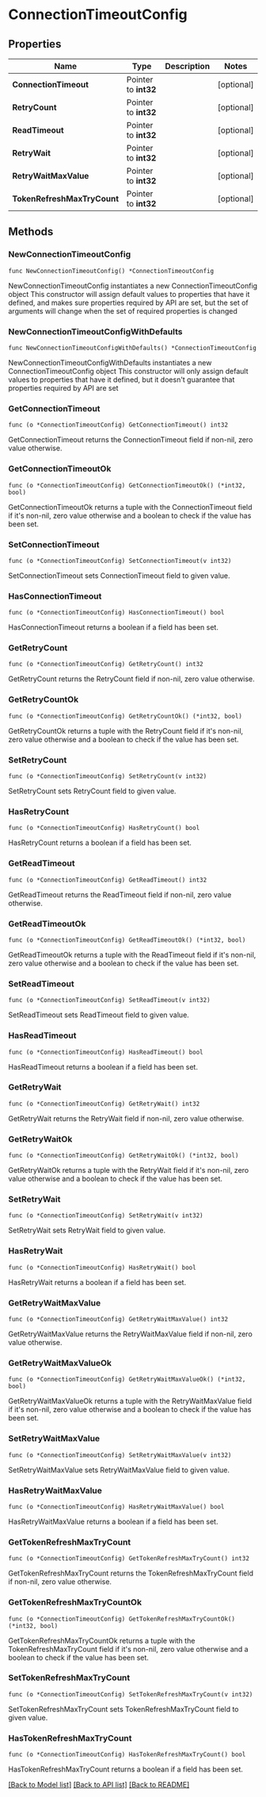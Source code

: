 # ConnectionTimeoutConfig

## Properties

Name | Type | Description | Notes
------------ | ------------- | ------------- | -------------
**ConnectionTimeout** | Pointer to **int32** |  | [optional] 
**RetryCount** | Pointer to **int32** |  | [optional] 
**ReadTimeout** | Pointer to **int32** |  | [optional] 
**RetryWait** | Pointer to **int32** |  | [optional] 
**RetryWaitMaxValue** | Pointer to **int32** |  | [optional] 
**TokenRefreshMaxTryCount** | Pointer to **int32** |  | [optional] 

## Methods

### NewConnectionTimeoutConfig

`func NewConnectionTimeoutConfig() *ConnectionTimeoutConfig`

NewConnectionTimeoutConfig instantiates a new ConnectionTimeoutConfig object
This constructor will assign default values to properties that have it defined,
and makes sure properties required by API are set, but the set of arguments
will change when the set of required properties is changed

### NewConnectionTimeoutConfigWithDefaults

`func NewConnectionTimeoutConfigWithDefaults() *ConnectionTimeoutConfig`

NewConnectionTimeoutConfigWithDefaults instantiates a new ConnectionTimeoutConfig object
This constructor will only assign default values to properties that have it defined,
but it doesn't guarantee that properties required by API are set

### GetConnectionTimeout

`func (o *ConnectionTimeoutConfig) GetConnectionTimeout() int32`

GetConnectionTimeout returns the ConnectionTimeout field if non-nil, zero value otherwise.

### GetConnectionTimeoutOk

`func (o *ConnectionTimeoutConfig) GetConnectionTimeoutOk() (*int32, bool)`

GetConnectionTimeoutOk returns a tuple with the ConnectionTimeout field if it's non-nil, zero value otherwise
and a boolean to check if the value has been set.

### SetConnectionTimeout

`func (o *ConnectionTimeoutConfig) SetConnectionTimeout(v int32)`

SetConnectionTimeout sets ConnectionTimeout field to given value.

### HasConnectionTimeout

`func (o *ConnectionTimeoutConfig) HasConnectionTimeout() bool`

HasConnectionTimeout returns a boolean if a field has been set.

### GetRetryCount

`func (o *ConnectionTimeoutConfig) GetRetryCount() int32`

GetRetryCount returns the RetryCount field if non-nil, zero value otherwise.

### GetRetryCountOk

`func (o *ConnectionTimeoutConfig) GetRetryCountOk() (*int32, bool)`

GetRetryCountOk returns a tuple with the RetryCount field if it's non-nil, zero value otherwise
and a boolean to check if the value has been set.

### SetRetryCount

`func (o *ConnectionTimeoutConfig) SetRetryCount(v int32)`

SetRetryCount sets RetryCount field to given value.

### HasRetryCount

`func (o *ConnectionTimeoutConfig) HasRetryCount() bool`

HasRetryCount returns a boolean if a field has been set.

### GetReadTimeout

`func (o *ConnectionTimeoutConfig) GetReadTimeout() int32`

GetReadTimeout returns the ReadTimeout field if non-nil, zero value otherwise.

### GetReadTimeoutOk

`func (o *ConnectionTimeoutConfig) GetReadTimeoutOk() (*int32, bool)`

GetReadTimeoutOk returns a tuple with the ReadTimeout field if it's non-nil, zero value otherwise
and a boolean to check if the value has been set.

### SetReadTimeout

`func (o *ConnectionTimeoutConfig) SetReadTimeout(v int32)`

SetReadTimeout sets ReadTimeout field to given value.

### HasReadTimeout

`func (o *ConnectionTimeoutConfig) HasReadTimeout() bool`

HasReadTimeout returns a boolean if a field has been set.

### GetRetryWait

`func (o *ConnectionTimeoutConfig) GetRetryWait() int32`

GetRetryWait returns the RetryWait field if non-nil, zero value otherwise.

### GetRetryWaitOk

`func (o *ConnectionTimeoutConfig) GetRetryWaitOk() (*int32, bool)`

GetRetryWaitOk returns a tuple with the RetryWait field if it's non-nil, zero value otherwise
and a boolean to check if the value has been set.

### SetRetryWait

`func (o *ConnectionTimeoutConfig) SetRetryWait(v int32)`

SetRetryWait sets RetryWait field to given value.

### HasRetryWait

`func (o *ConnectionTimeoutConfig) HasRetryWait() bool`

HasRetryWait returns a boolean if a field has been set.

### GetRetryWaitMaxValue

`func (o *ConnectionTimeoutConfig) GetRetryWaitMaxValue() int32`

GetRetryWaitMaxValue returns the RetryWaitMaxValue field if non-nil, zero value otherwise.

### GetRetryWaitMaxValueOk

`func (o *ConnectionTimeoutConfig) GetRetryWaitMaxValueOk() (*int32, bool)`

GetRetryWaitMaxValueOk returns a tuple with the RetryWaitMaxValue field if it's non-nil, zero value otherwise
and a boolean to check if the value has been set.

### SetRetryWaitMaxValue

`func (o *ConnectionTimeoutConfig) SetRetryWaitMaxValue(v int32)`

SetRetryWaitMaxValue sets RetryWaitMaxValue field to given value.

### HasRetryWaitMaxValue

`func (o *ConnectionTimeoutConfig) HasRetryWaitMaxValue() bool`

HasRetryWaitMaxValue returns a boolean if a field has been set.

### GetTokenRefreshMaxTryCount

`func (o *ConnectionTimeoutConfig) GetTokenRefreshMaxTryCount() int32`

GetTokenRefreshMaxTryCount returns the TokenRefreshMaxTryCount field if non-nil, zero value otherwise.

### GetTokenRefreshMaxTryCountOk

`func (o *ConnectionTimeoutConfig) GetTokenRefreshMaxTryCountOk() (*int32, bool)`

GetTokenRefreshMaxTryCountOk returns a tuple with the TokenRefreshMaxTryCount field if it's non-nil, zero value otherwise
and a boolean to check if the value has been set.

### SetTokenRefreshMaxTryCount

`func (o *ConnectionTimeoutConfig) SetTokenRefreshMaxTryCount(v int32)`

SetTokenRefreshMaxTryCount sets TokenRefreshMaxTryCount field to given value.

### HasTokenRefreshMaxTryCount

`func (o *ConnectionTimeoutConfig) HasTokenRefreshMaxTryCount() bool`

HasTokenRefreshMaxTryCount returns a boolean if a field has been set.


[[Back to Model list]](../README.md#documentation-for-models) [[Back to API list]](../README.md#documentation-for-api-endpoints) [[Back to README]](../README.md)


